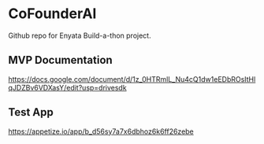# CoFounderAI
Github repo for Enyata Build-a-thon project.

## MVP Documentation 
https://docs.google.com/document/d/1z_0HTRmlL_Nu4cQ1dw1eEDbROsItHlqJDZBv6VDXasY/edit?usp=drivesdk

## Test App
https://appetize.io/app/b_d56sy7a7x6dbhoz6k6ff26zebe
